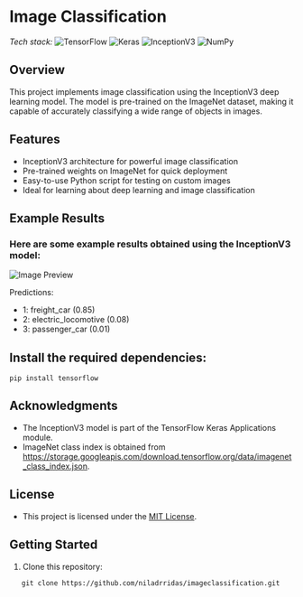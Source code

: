 # Image Classification

_Tech stack:_
![TensorFlow](https://upload.wikimedia.org/wikipedia/commons/thumb/1/11/TensorFlowLogo.svg/240px-TensorFlowLogo.svg.png) ![Keras](https://upload.wikimedia.org/wikipedia/commons/thumb/a/ae/Keras_logo.svg/240px-Keras_logo.svg.png) ![InceptionV3](https://upload.wikimedia.org/wikipedia/commons/thumb/7/7e/Inceptionv3.png/240px-Inceptionv3.png) ![NumPy](https://upload.wikimedia.org/wikipedia/commons/thumb/3/31/NumPy_logo_2020.svg/240px-NumPy_logo_2020.svg.png)


## Overview
This project implements image classification using the InceptionV3 deep learning model. The model is pre-trained on the ImageNet dataset, making it capable of accurately classifying a wide range of objects in images.

## Features
- InceptionV3 architecture for powerful image classification
- Pre-trained weights on ImageNet for quick deployment
- Easy-to-use Python script for testing on custom images
- Ideal for learning about deep learning and image classification

## Example Results
### Here are some example results obtained using the InceptionV3 model:

![Image Preview](https://github.com/niladrridas/image-classification/blob/main/train.jpg)

Predictions:
- 1: freight_car (0.85)
- 2: electric_locomotive (0.08)
- 3: passenger_car (0.01)

## Install the required dependencies:
```
pip install tensorflow
```

## Acknowledgments
- The InceptionV3 model is part of the TensorFlow Keras Applications module.
- ImageNet class index is obtained from https://storage.googleapis.com/download.tensorflow.org/data/imagenet_class_index.json.

## License
- This project is licensed under the [MIT License](https://github.com/niladrridas/image-classification/blob/main/LICENSE).

## Getting Started

1. Clone this repository:
```
   git clone https://github.com/niladrridas/imageclassification.git
```
